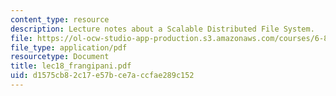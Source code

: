 ```yaml
---
content_type: resource
description: Lecture notes about a Scalable Distributed File System.
file: https://ol-ocw-studio-app-production.s3.amazonaws.com/courses/6-824-distributed-computer-systems-engineering-spring-2006/d1575cb82c17e57bce7accfae289c152_lec18_frangipani.pdf
file_type: application/pdf
resourcetype: Document
title: lec18_frangipani.pdf
uid: d1575cb8-2c17-e57b-ce7a-ccfae289c152
---
```


